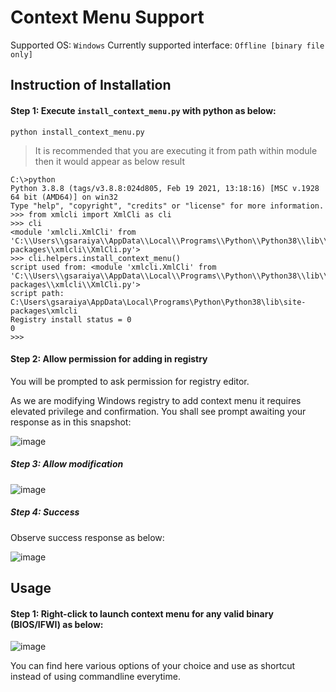 Context Menu Support
====================

Supported OS: `Windows`
Currently supported interface: `Offline [binary file only]`

Instruction of Installation
---------------------------

#### Step 1: Execute `install_context_menu.py` with python as below:

```shell
python install_context_menu.py
```

> It is recommended that you are executing it from path within module then it
> would appear as below result

```shell
C:\>python
Python 3.8.8 (tags/v3.8.8:024d805, Feb 19 2021, 13:18:16) [MSC v.1928 64 bit (AMD64)] on win32
Type "help", "copyright", "credits" or "license" for more information.
>>> from xmlcli import XmlCli as cli
>>> cli
<module 'xmlcli.XmlCli' from 'C:\\Users\\gsaraiya\\AppData\\Local\\Programs\\Python\\Python38\\lib\\site-packages\\xmlcli\\XmlCli.py'>
>>> cli.helpers.install_context_menu()
script used from: <module 'xmlcli.XmlCli' from 'C:\\Users\\gsaraiya\\AppData\\Local\\Programs\\Python\\Python38\\lib\\site-packages\\xmlcli\\XmlCli.py'>
script path: C:\Users\gsaraiya\AppData\Local\Programs\Python\Python38\lib\site-packages\xmlcli
Registry install status = 0
0
>>>
```

#### Step 2: Allow permission for adding in registry

You will be prompted to ask permission for registry editor.

As we are modifying Windows registry to add context menu it requires
elevated privilege and confirmation.
You shall see prompt awaiting your response as in this snapshot:

![image](https://github.com/intel-innersource/applications.validation.platform-automation.xmlcli.xmlcli/assets/8687603/d5ecd536-ddfa-47f7-afe8-efd316ab202d)

##### Step 3: Allow modification

![image](https://github.com/intel-innersource/applications.validation.platform-automation.xmlcli.xmlcli/assets/8687603/39bfd218-0ede-4032-be01-eb9dd9f780a0)

##### Step 4: Success

Observe success response as below:

![image](https://github.com/intel-innersource/applications.validation.platform-automation.xmlcli.xmlcli/assets/8687603/ea78e5ae-ca39-40eb-81c6-3f1dbf36af18)



Usage
-----

#### Step 1: Right-click to launch context menu for any valid binary (BIOS/IFWI) as below:

![image](https://github.com/intel-innersource/applications.validation.platform-automation.xmlcli.xmlcli/assets/8687603/0daffa7f-b4ea-4494-bcfd-8afc484ef54b)

You can find here various options of your choice and use as shortcut instead of using commandline everytime.

